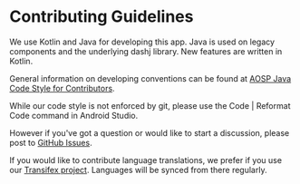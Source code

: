 # Contributing Guidelines

We use Kotlin and Java for developing this app.  Java is used on legacy components
and the underlying dashj library. New features are written in Kotlin.

General information on developing conventions can be found at [AOSP Java Code Style
for Contributors](https://source.android.com/setup/contribute/code-style).

While our code style is not enforced by git, please use the Code | Reformat Code
command in Android Studio.

However if you've got a question or would like to start a discussion, please post to
[GitHub Issues](https://github.com/dashevo/dash-wallet/issues).

If you would like to contribute language translations, we prefer if you use our
[Transifex project](https://www.transifex.com/dash/dash-wallet/). Languages will be
synced from there regularly.

